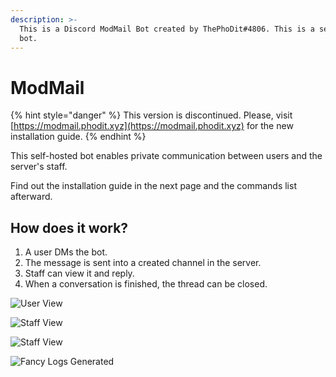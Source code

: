 ```yaml
---
description: >-
  This is a Discord ModMail Bot created by ThePhoDit#4806. This is a self-hosted
  bot.
---
```


# ModMail

{% hint style="danger" %}
This version is discontinued. Please, visit [https://modmail.phodit.xyz](https://modmail.phodit.xyz) for the new installation guide.
{% endhint %}

This self-hosted bot enables private communication between users and the server's staff.

Find out the installation guide in the next page and the commands list afterward.

## How does it work?

1. A user DMs the bot.
2. The message is sent into a created channel in the server.
3. Staff can view it and reply.
4. When a conversation is finished, the thread can be closed.

![User View](https://i.phodit.xyz/FIEVgvUwH)

![Staff View](https://i.phodit.xyz/ddaZoKr1g)

![Staff View](https://i.phodit.xyz/o22bV7ujb)

![Fancy Logs Generated](https://i.phodit.xyz/w0Mjf3PHu)



